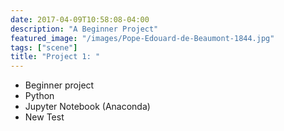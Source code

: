 ```yaml
---
date: 2017-04-09T10:58:08-04:00
description: "A Beginner Project"
featured_image: "/images/Pope-Edouard-de-Beaumont-1844.jpg"
tags: ["scene"]
title: "Project 1: "
---
```


* Beginner project
* Python
* Jupyter Notebook (Anaconda)
* New Test
